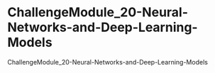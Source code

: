 # ChallengeModule_20-Neural-Networks-and-Deep-Learning-Models
ChallengeModule_20-Neural-Networks-and-Deep-Learning-Models
